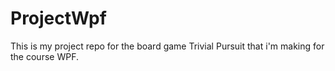 # ProjectWpf
This is my project repo for the board game Trivial Pursuit that i'm making for the course WPF.

